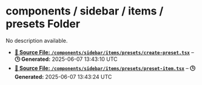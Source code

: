 # components / sidebar / items / presets Folder

No description available.

- **[**📄 Source File:** `/components/sidebar/items/presets/create-preset.tsx`](create-preset.tsx.md)** – **🕒 Generated:** 2025-06-07 13:43:10 UTC
- **[**📄 Source File:** `/components/sidebar/items/presets/preset-item.tsx`](preset-item.tsx.md)** – **🕒 Generated:** 2025-06-07 13:43:24 UTC